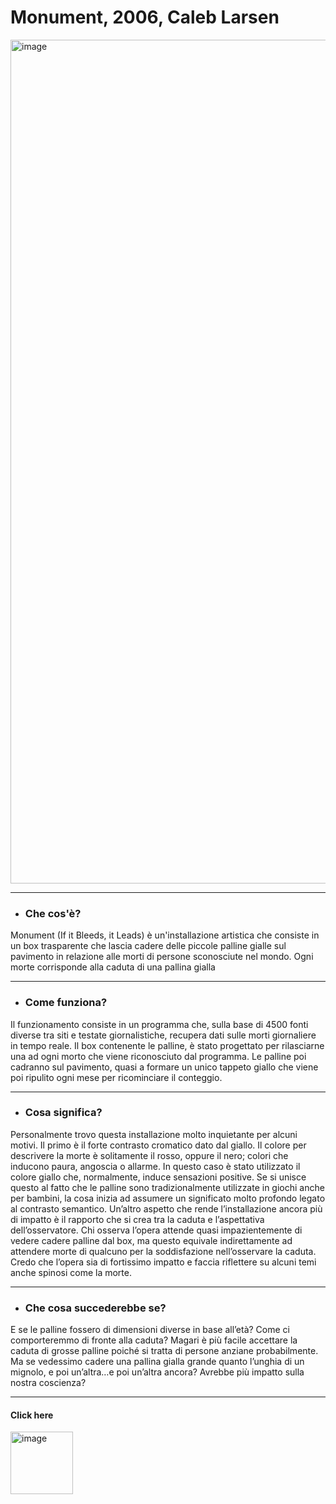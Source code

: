 # Monument, 2006, Caleb Larsen


<img width="1350" alt="image" src="https://camo.githubusercontent.com/05bec9d1cee5d224c36e00a1be20f3e79d84b63a8befffe270ae948568c48370/68747470733a2f2f692e696d6775722e636f6d2f4e6f56505a67742e6a7067">

------

* ### Che cos'è?


Monument (If it Bleeds, it Leads) è un'installazione artistica che consiste in un box trasparente che lascia cadere delle piccole palline gialle sul pavimento in relazione alle morti di persone sconosciute nel mondo. Ogni morte corrisponde alla caduta di una pallina gialla

------

* ### Come funziona?


Il funzionamento consiste in un programma che, sulla base di 4500 fonti diverse tra siti e testate giornalistiche, recupera dati sulle morti giornaliere in tempo reale. Il box contenente le palline, è stato progettato per rilasciarne una ad ogni morto che viene riconosciuto dal programma. Le palline poi cadranno sul pavimento, quasi a formare un unico tappeto giallo che viene poi ripulito ogni mese per ricominciare il conteggio.


------

* ### Cosa significa?


Personalmente trovo questa installazione molto inquietante per alcuni motivi. Il primo è il forte contrasto cromatico dato dal giallo. Il colore per descrivere la morte è solitamente il rosso, oppure il nero; colori che inducono paura, angoscia o allarme. In questo caso è stato utilizzato il colore giallo che, normalmente, induce sensazioni positive. Se si unisce questo al fatto che le palline sono tradizionalmente utilizzate in giochi anche per bambini, la cosa inizia ad assumere un significato molto profondo legato al contrasto semantico. Un’altro aspetto che rende l’installazione ancora più di impatto è il rapporto che si crea tra la caduta e l’aspettativa dell’osservatore. Chi osserva l’opera attende quasi impazientemente di vedere cadere palline dal box, ma questo equivale indirettamente ad attendere morte di qualcuno per la soddisfazione nell’osservare la caduta. Credo che l’opera sia di fortissimo impatto e faccia riflettere su alcuni temi anche spinosi come la morte.

------

* ### Che cosa succederebbe se?


E se le palline fossero di dimensioni diverse in base all’età? Come ci comporteremmo di fronte alla caduta? Magari è più facile accettare la caduta di grosse palline poiché si tratta di persone anziane probabilmente. Ma se vedessimo cadere una pallina gialla grande quanto l’unghia di un mignolo, e poi un’altra…e poi un’altra ancora? Avrebbe più impatto sulla nostra coscienza?

------

 #### Click here 
[<img width="100" alt="image" src="https://user-images.githubusercontent.com/101251566/175774694-caedb5f3-d735-4ef0-aba4-714b756e4c4e.png">](https://www.youtube.com/watch?v=cxdjfOkPu-E&t=2s)

